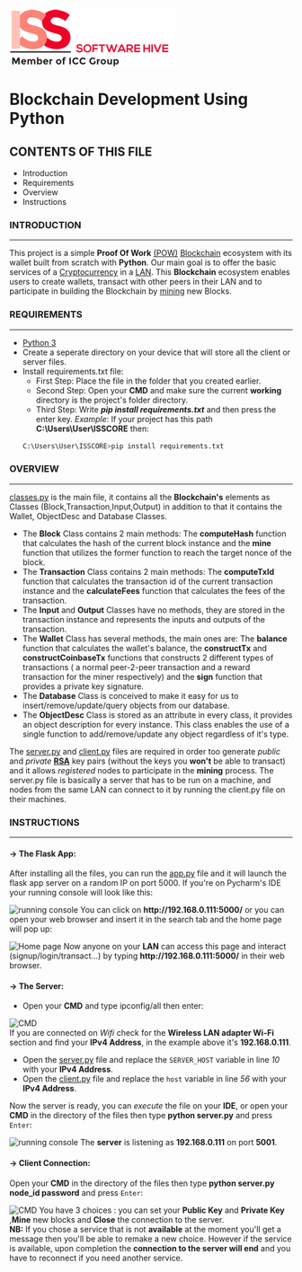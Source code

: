 ![ISS logo](https://github.com/Carlangelomikhael/Blockchain-Dev-Iss/blob/main/static/iss.png)

# Blockchain Development Using Python

## CONTENTS OF THIS FILE

 * Introduction 
 * Requirements
 * Overview
 * Instructions
  
### INTRODUCTION
------------
This project is a simple **Proof Of Work** [(POW)](https://www.investopedia.com/terms/p/proof-work.asp) [Blockchain](https://www.investopedia.com/terms/b/blockchain.asp) ecosystem with its wallet built from scratch with **Python**.
Our main goal is to offer the basic services of a [Cryptocurrency](https://www.investopedia.com/terms/c/cryptocurrency.asp) in a [LAN](https://www.cisco.com/c/en/us/products/switches/what-is-a-lan-local-area-network.html).
This **Blockchain** ecosystem enables users to create wallets, transact with other peers in their LAN and to participate in building the Blockchain by [mining](https://www.investopedia.com/tech/how-does-bitcoin-mining-work/) new Blocks. 

### REQUIREMENTS
------------
* [Python 3](https://www.python.org/downloads/)
* Create a seperate directory on your device that will store all the client or server files.
* Install requirements.txt file:
  * First Step: Place the file in the folder that you created earlier.
  * Second Step: Open your **CMD** and make sure the current **working** directory is the project's folder directory.
  * Third Step: Write ***pip install requirements.txt*** and then press the enter key.
  *Example*: If your project has this path **C:\Users\User\ISSCORE** then:
  ```bash
  C:\Users\User\ISSCORE>pip install requirements.txt
  ```
### OVERVIEW
------------
[classes.py](https://github.com/Carlangelomikhael/Blockchain-Dev-Iss/blob/main/classes.py) is the main file, it contains all the **Blockchain's** elements as Classes (Block,Transaction,Input,Output) in addition to that it contains the Wallet, ObjectDesc and Database Classes.
* The **Block** Class contains 2 main methods: The **computeHash** function that calculates the hash of the current block instance and the **mine** function that utilizes the former function to reach the target nonce of the block.
* The **Transaction** Class contains 2 main methods: The **computeTxId** function that calculates the transaction id of the current transaction instance and the **calculateFees** function that calculates the fees of the transaction.
* The **Input** and **Output** Classes have no methods, they are stored in the transaction instance and represents the inputs and outputs of the transaction.
* The **Wallet** Class has several methods, the main ones are: The **balance** function that calculates the wallet's balance, the **constructTx** and **constructCoinbaseTx** functions that constructs 2 different types of transactions ( a normal peer-2-peer transaction and a reward transaction for the miner respectively) and the **sign** function that provides a private key signature.
* The **Database** Class is conceived to make it easy for us to insert/remove/update/query objects from our database.
* The **ObjectDesc** Class is stored as an attribute in every class, it provides an object description for every instance. This class enables the use of a single function to add/remove/update any object regardless of it's type.

The [server.py](https://github.com/Carlangelomikhael/Blockchain-Dev-Iss/blob/main/server.py) and [client.py](https://github.com/Carlangelomikhael/Blockchain-Dev-Iss/blob/main/client.py) files are required in order too generate *public* and *private* [**RSA**](https://stuvel.eu/python-rsa-doc/) key pairs (without the keys you **won't** be able to transact) and it allows *registered* nodes to participate in the **mining** process.
The server.py file is basically a server that has to be run on a machine, and nodes from the same LAN can connect to it by running the client.py file on their machines.

### INSTRUCTIONS
------------
#### -> The Flask App:
After installing all the files, you can run the [app.py](https://github.com/Carlangelomikhael/Blockchain-Dev-Iss/blob/main/app.py) file and it will launch the flask app server on a random IP on port 5000. If you're on Pycharm's IDE your running console will look like this:

![running console](https://user-images.githubusercontent.com/88195134/143781704-52e153ca-4b1b-4c47-95e3-bdfe4cfcbac9.png)
You can click on **http://<i></i>192.168.0.111:5000/** or you can open your web browser and insert it in the search tab and the home page will pop up:

![Home page](https://user-images.githubusercontent.com/88195134/143782155-24f006d6-5e51-4312-bd1d-5fbd2308da0e.png)
Now anyone on your **LAN** can access this page and interact (signup/login/transact...) by typing **http://<i></i>192.168.0.111:5000/** in their web browser.

#### -> The Server:
* Open your **CMD** and type ipconfig/all then enter:

![CMD](https://user-images.githubusercontent.com/88195134/143783432-1ed1ae32-36d3-4588-962e-32724da0295c.png)           
If you are connected on *Wifi* check for the **Wireless LAN adapter Wi-Fi** section and find your **IPv4 Address**, in the example above it's **192.168.0.111**. 
* Open the [server.py](https://github.com/Carlangelomikhael/Blockchain-Dev-Iss/blob/main/server.py) file and replace the `SERVER_HOST` variable in line *10* with your **IPv4 Address**.
* Open the [client.py](https://github.com/Carlangelomikhael/Blockchain-Dev-Iss/blob/main/client.py) file and replace the `host` variable in line *56* with your **IPv4 Address**.

Now the server is ready, you can *execute* the file on your **IDE**, or open your **CMD** in the directory of the files then type **python server.py** and press `Enter`:

![running console](https://user-images.githubusercontent.com/88195134/143784939-34ba3a87-2c05-433e-90bc-ebde26a9a064.png)
The **server** is listening as **192.168.0.111** on port **5001**.

#### -> Client Connection:
Open your **CMD** in the directory of the files then type **python server.py node_id password** and press `Enter`:

![CMD](https://user-images.githubusercontent.com/88195134/143785802-90ca3b81-10ca-40ec-a54e-ae24af2442b4.png)
You have 3 choices : you can set your **Public Key** and **Private Key**  ,**Mine** new blocks and **Close** the connection to the server.     
**NB:** If you chose a service that is not **available** at the moment you'll get a message then you'll be able to remake a new choice. However if the service is available, upon completion the **connection to the server will end** and you have to reconnect if you need another service.


